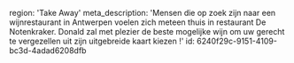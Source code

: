 region: 'Take Away'
meta_description: 'Mensen die op zoek zijn naar een wijnrestaurant in Antwerpen voelen zich meteen thuis in restaurant De Notenkraker. Donald zal met plezier de beste mogelijke wijn om uw gerecht te vergezellen uit zijn uitgebreide kaart kiezen !'
id: 6240f29c-9151-4109-bc3d-4adad6208dfb
